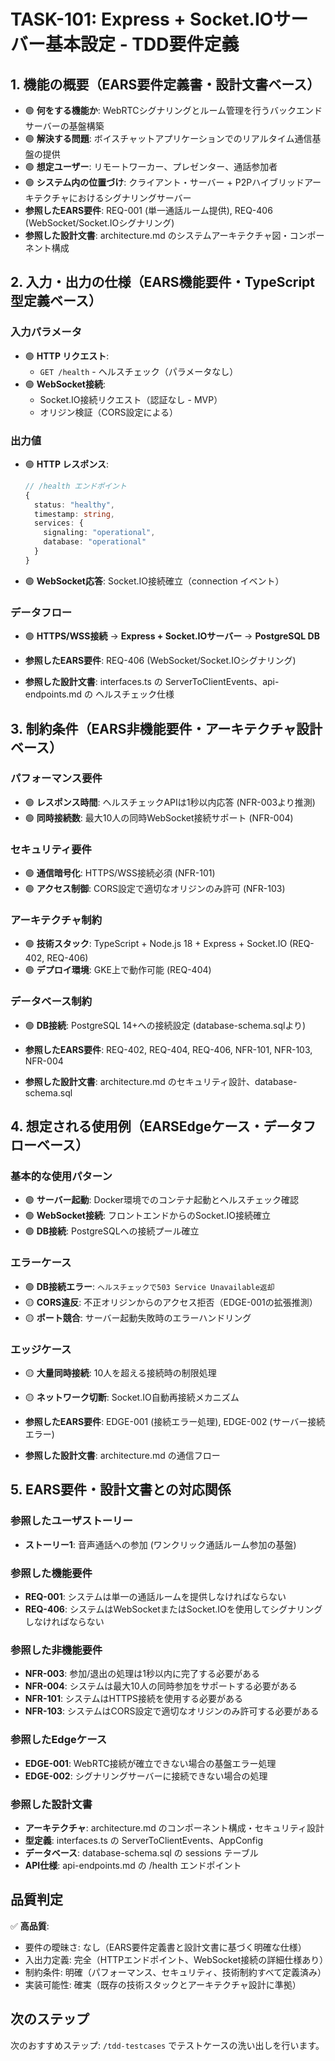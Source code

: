 # TASK-101: Express + Socket.IOサーバー基本設定 - TDD要件定義

## 1. 機能の概要（EARS要件定義書・設計文書ベース）

- 🟢 **何をする機能か**: WebRTCシグナリングとルーム管理を行うバックエンドサーバーの基盤構築
- 🟢 **解決する問題**: ボイスチャットアプリケーションでのリアルタイム通信基盤の提供
- 🟢 **想定ユーザー**: リモートワーカー、プレゼンター、通話参加者
- 🟢 **システム内の位置づけ**: クライアント・サーバー + P2Pハイブリッドアーキテクチャにおけるシグナリングサーバー
- **参照したEARS要件**: REQ-001 (単一通話ルーム提供), REQ-406 (WebSocket/Socket.IOシグナリング)
- **参照した設計文書**: architecture.md のシステムアーキテクチャ図・コンポーネント構成

## 2. 入力・出力の仕様（EARS機能要件・TypeScript型定義ベース）

### 入力パラメータ
- 🟢 **HTTP リクエスト**: 
  - `GET /health` - ヘルスチェック（パラメータなし）
- 🟢 **WebSocket接続**: 
  - Socket.IO接続リクエスト（認証なし - MVP）
  - オリジン検証（CORS設定による）

### 出力値
- 🟢 **HTTP レスポンス**:
  ```typescript
  // /health エンドポイント
  {
    status: "healthy",
    timestamp: string,
    services: {
      signaling: "operational",
      database: "operational"
    }
  }
  ```
- 🟢 **WebSocket応答**: Socket.IO接続確立（connection イベント）

### データフロー  
- 🟢 **HTTPS/WSS接続** → **Express + Socket.IOサーバー** → **PostgreSQL DB**

- **参照したEARS要件**: REQ-406 (WebSocket/Socket.IOシグナリング)
- **参照した設計文書**: interfaces.ts の ServerToClientEvents、api-endpoints.md の ヘルスチェック仕様

## 3. 制約条件（EARS非機能要件・アーキテクチャ設計ベース）

### パフォーマンス要件
- 🟢 **レスポンス時間**: ヘルスチェックAPIは1秒以内応答 (NFR-003より推測)
- 🟢 **同時接続数**: 最大10人の同時WebSocket接続サポート (NFR-004)

### セキュリティ要件  
- 🟢 **通信暗号化**: HTTPS/WSS接続必須 (NFR-101)
- 🟢 **アクセス制御**: CORS設定で適切なオリジンのみ許可 (NFR-103)

### アーキテクチャ制約
- 🟢 **技術スタック**: TypeScript + Node.js 18 + Express + Socket.IO (REQ-402, REQ-406)
- 🟢 **デプロイ環境**: GKE上で動作可能 (REQ-404)

### データベース制約
- 🟢 **DB接続**: PostgreSQL 14+への接続設定 (database-schema.sqlより)

- **参照したEARS要件**: REQ-402, REQ-404, REQ-406, NFR-101, NFR-103, NFR-004
- **参照した設計文書**: architecture.md のセキュリティ設計、database-schema.sql

## 4. 想定される使用例（EARSEdgeケース・データフローベース）

### 基本的な使用パターン
- 🟢 **サーバー起動**: Docker環境でのコンテナ起動とヘルスチェック確認
- 🟢 **WebSocket接続**: フロントエンドからのSocket.IO接続確立
- 🟢 **DB接続**: PostgreSQLへの接続プール確立

### エラーケース  
- 🟢 **DB接続エラー**: `ヘルスチェックで503 Service Unavailable返却`
- 🟡 **CORS違反**: 不正オリジンからのアクセス拒否（EDGE-001の拡張推測）
- 🟡 **ポート競合**: サーバー起動失敗時のエラーハンドリング

### エッジケース
- 🟡 **大量同時接続**: 10人を超える接続時の制限処理
- 🟡 **ネットワーク切断**: Socket.IO自動再接続メカニズム

- **参照したEARS要件**: EDGE-001 (接続エラー処理), EDGE-002 (サーバー接続エラー)
- **参照した設計文書**: architecture.md の通信フロー

## 5. EARS要件・設計文書との対応関係

### 参照したユーザストーリー
- **ストーリー1**: 音声通話への参加 (ワンクリック通話ルーム参加の基盤)

### 参照した機能要件
- **REQ-001**: システムは単一の通話ルームを提供しなければならない
- **REQ-406**: システムはWebSocketまたはSocket.IOを使用してシグナリングしなければならない

### 参照した非機能要件  
- **NFR-003**: 参加/退出の処理は1秒以内に完了する必要がある
- **NFR-004**: システムは最大10人の同時参加をサポートする必要がある
- **NFR-101**: システムはHTTPS接続を使用する必要がある
- **NFR-103**: システムはCORS設定で適切なオリジンのみ許可する必要がある

### 参照したEdgeケース
- **EDGE-001**: WebRTC接続が確立できない場合の基盤エラー処理
- **EDGE-002**: シグナリングサーバーに接続できない場合の処理

### 参照した設計文書
- **アーキテクチャ**: architecture.md のコンポーネント構成・セキュリティ設計
- **型定義**: interfaces.ts の ServerToClientEvents、AppConfig
- **データベース**: database-schema.sql の sessions テーブル
- **API仕様**: api-endpoints.md の /health エンドポイント

## 品質判定

✅ **高品質**:
- 要件の曖昧さ: なし（EARS要件定義書と設計文書に基づく明確な仕様）
- 入出力定義: 完全（HTTPエンドポイント、WebSocket接続の詳細仕様あり）
- 制約条件: 明確（パフォーマンス、セキュリティ、技術制約すべて定義済み）
- 実装可能性: 確実（既存の技術スタックとアーキテクチャ設計に準拠）

## 次のステップ

次のおすすめステップ: `/tdd-testcases` でテストケースの洗い出しを行います。
